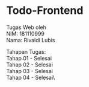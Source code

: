 # Todo-Frontend
Tugas Web oleh\
NIM: 181110999\
Nama: Rivaldi Lubis

Tahapan Tugas:\
Tahap 01 - Selesai\
Tahap 02 - Selesai\
Tahap 03 - Selesai\
Tahap 04 - Selesai\
